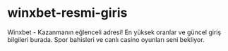 # winxbet-resmi-giris
Winxbet - Kazanmanın eğlenceli adresi! En yüksek oranlar ve güncel giriş bilgileri burada. Spor bahisleri ve canlı casino oyunları seni bekliyor.
